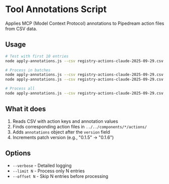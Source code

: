 # Tool Annotations Script

Applies MCP (Model Context Protocol) annotations to Pipedream action files from CSV data.

## Usage

```bash
# Test with first 10 entries
node apply-annotations.js --csv registry-actions-claude-2025-09-29.csv --limit 10

# Process in batches
node apply-annotations.js --csv registry-actions-claude-2025-09-29.csv --offset 0 --limit 100
node apply-annotations.js --csv registry-actions-claude-2025-09-29.csv --offset 100 --limit 100

# Process all
node apply-annotations.js --csv registry-actions-claude-2025-09-29.csv
```

## What it does

1. Reads CSV with action keys and annotation values
2. Finds corresponding action files in `../../components/*/actions/`
3. Adds `annotations` object after the `version` field
4. Increments patch version (e.g., "0.1.5" → "0.1.6")

## Options

- `--verbose` - Detailed logging
- `--limit N` - Process only N entries
- `--offset N` - Skip N entries before processing
